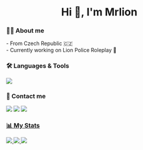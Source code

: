 <h1 align="center">Hi 👋, I'm Mrlion</h1>

<h3>👨‍💻 About me</h3>
<p>
  - From Czech Republic 🇨🇿<br>
  - Currently working on Lion Police Roleplay 🦁
</p>

<h3>🛠️ Languages & Tools</h3>
<p> 
  <img src="https://skillicons.dev/icons?i=lua,js,ts,py,discordjs,nodejs" />
</p>

<h3 align="left">📱 Contact me</h3>
<p align="left">
  <a href="mailto:mrlion4202@gmail.com"><img src="https://skillicons.dev/icons?i=gmail"/></a>
  <a href="https://discord.com/users/710549603216261141"><img src="https://skillicons.dev/icons?i=discord"/></a>
  <a href="https://www.instagram.com/kresta.david/"><img src="https://skillicons.dev/icons?i=instagram"</a>
</p>

<h3 align="left">📊 My Stats</h3>
<p align="left">
  <a href="https://github.com/L0stedMrlion"><img src="https://github-readme-stats.vercel.app/api/top-langs?username=L0stedMrlion&show_icons=true&locale=en&layout=compact&theme=github_dark_dimmed"/>
  <a href="https://github.com/L0stedMrlion"><img src="https://github-readme-stats.vercel.app/api?username=L0stedMrlion&show_icons=true&theme=github_dark_dimmed"/>
  <a href="https://github.com/L0stedMrlion"><img src="https://github-readme-stats.vercel.app/api/wakatime?username=lostedmrlion&theme=github_dark_dimmed&layout=compact"/>
</p>


